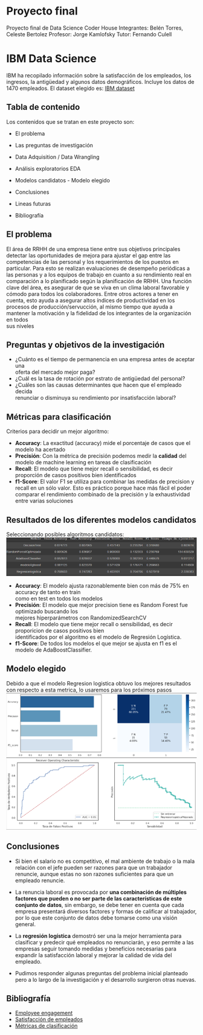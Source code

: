# Proyecto final
Proyecto final de Data Science Coder House 
Integrantes: Belén Torres, Celeste Bertolez
Profesor: Jorge Kamlofsky
Tutor: Fernando Culell


# IBM Data Science

IBM ha recopilado información sobre la satisfacción de los empleados, los ingresos, la antigüedad y algunos datos demográficos. Incluye los datos de 1470 empleados. El dataset elegido es:
[IBM dataset](https://www.kaggle.com/datasets/pavansubhasht/ibm-hr-analytics-attrition-dataset?utm_source=canva&utm_medium=iframely)




## Tabla de contenido

Los contenidos que se tratan en este proyecto son:

- El problema

- Las preguntas de investigación

- Data Adquisition / Data Wrangling

- Análisis exploratorios EDA

- Modelos candidatos - Modelo elegido

- Conclusiones

- Lineas futuras

- Bibliografía
##  El problema
El  área  de  RRHH  de  una  empresa  tiene  entre  sus  objetivos  principales detectar  las  oportunidades  de   mejora para ajustar el gap entre las competencias de  las personal y los requerimientos de los puestos en  particular.  Para  esto  se  realizan  evaluaciones  de  desempeño periódicas a las personas y a los equipos  de  trabajo  en  cuanto  a  su  rendimiento  real  en  comparación a lo planificado según la planificación de  RRHH.
Una función clave del área, es asegurar de que se viva  en un clima laboral favorable y cómodo para todos los  colaboradores. Entre otros actores a tener en cuenta,  esto ayuda a asegurar altos índices de productividad en  los  procesos  de  producción/servucción,  al  mismo  tiempo  que  ayuda  a  mantener  la  motivación  y  la  fidelidad de los integrantes de la organización en todos  
sus niveles
## Preguntas y objetivos de la investigación
- ¿Cuánto es el tiempo de permanencia  en una empresa antes de aceptar una  
oferta del mercado mejor paga?
- ¿Cuál es  la  tasa  de  rotación  por  estrato de antigüedad del personal?  
- ¿Cuáles son las causas determinantes  que  hacen  que  el  empleado  decida  
renunciar  o  disminuya  su  rendimiento  por insatisfacción laboral?
## Métricas para clasificación
Criterios para decidir un mejor algoritmo:  
- **Accuracy**: La exactitud (accuracy) mide el porcentaje de casos que el modelo ha acertado
- **Precisión**: Con la métrica de precisión podemos medir la **calidad** del modelo de machine learning en tareas de clasificación
- **Recall**: El modelo que tiene mejor recall o sensibilidad, es decir proporción de casos positivos bien identificados 
- **f1-Score**: El valor F1 se utiliza para combinar las medidas de precision y recall en un sólo valor. Esto es práctico porque hace más fácil el poder comparar el rendimiento combinado de la precisión y la exhaustividad entre varias soluciones
## Resultados de los diferentes modelos candidatos

Seleccionando posibles algoritmos candidatos:
![Comparación entre los resultados](https://github.com/cbertolez/CODERHOUSE_IBMHR/blob/main/modelos%20candidatos.PNG)
- **Accuracy**: El modelo ajusta razonablemente bien con más de 75% en accuracy de tanto en train  
como en test en todos los modelos  
- **Precisión**: El modelo que mejor precision tiene es Random Forest fue optimizado buscando los  
mejores hiperparámetros con RandomizedSearchCV  
- **Recall**: El modelo que tiene mejor recall o sensibilidad, es decir proporicion de casos positivos bien  
identificados por el algoritmo es el modelo de Regresión Logística.  
- **f1-Score**: De todos los modelos el que mejor se ajusta en f1 es el modelo de AdaBoostClassifier.
## Modelo elegido
Debido a que el modelo Regresion logistica obtuvo los mejores resultados con respecto a esta metrica, lo usaremos para los próximos pasos ![modelo elegido](https://github.com/cbertolez/CODERHOUSE_IBMHR/blob/main/modelo%20de%20regresion1.PNG)

## Conclusiones
-   Si bien el salario no es competitivo, el mal ambiente de trabajo o la mala relación con el jefe pueden ser razones para que un trabajador renuncie, aunque estas no son razones suficientes para que un empleado renuncie.

-   La renuncia laboral es provocada por **una combinación de múltiples factores que pueden o no ser parte de las características de este conjunto de datos**, sin embargo, se debe tener en cuenta que cada empresa presentará diversos factores y formas de calificar al trabajador, por lo que este conjunto de datos debe tomarse como una visión general.

-   La **regresión logística** demostró ser una la mejor herramienta para clasificar y predecir qué empleados no renunciarán, y eso permite a las empresas seguir tomando medidas y beneficios necesarias para expandir la satisfacción laboral y mejorar la calidad de vida del empleado.

-   Pudimos responder algunas preguntas del problema inicial planteado pero a lo largo de la investigación y el desarrollo surgieron otras nuevas.
## Bibliografía
- [Employee engagement](https://www.comparably.com/companies/ibm/employee-engagement)
- [Satisfacción de empleados](https://www.questionpro.com/blog/es/como-hacer-encuestas-de-satisfaccion-de-empleados/)
- [Métricas de clasificación](https://www.iartificial.net/precision-recall-f1-accuracy-en-clasificacion/)







